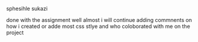 sphesihle sukazi 

done with the assignment well almost i will continue adding commnents on how i created or adde most css stlye and who coloborated with me on the project
